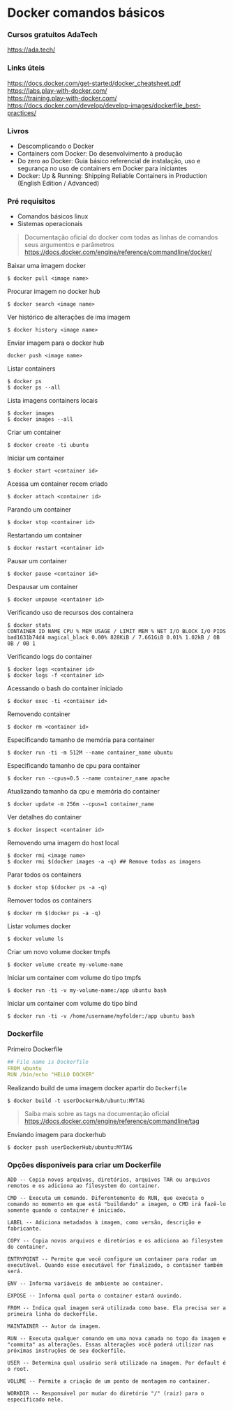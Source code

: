 
# Docker comandos básicos

### Cursos gratuitos AdaTech 
https://ada.tech/

### Links úteis
https://docs.docker.com/get-started/docker_cheatsheet.pdf \
https://labs.play-with-docker.com/ \
https://training.play-with-docker.com/ \
https://docs.docker.com/develop/develop-images/dockerfile_best-practices/


### Livros
- Descomplicando o Docker
- Containers com Docker: Do desenvolvimento à produção
- Do zero ao Docker: Guia básico referencial de instalação, uso e segurança no uso de containers em Docker para iniciantes
- Docker: Up & Running: Shipping Reliable Containers in Production (English Edition / Advanced)


### Pré requisitos
- Comandos básicos linux
- Sistemas operacionais

> Documentação oficial do docker com todas as linhas de comandos seus argumentos e parâmetros
https://docs.docker.com/engine/reference/commandline/docker/

Baixar uma imagem docker
```ssh
$ docker pull <image name>
```
Procurar imagem no docker hub
```ssh
$ docker search <image name>
```
Ver histórico de alterações de ima imagem
```ssh 
$ docker history <image name>
```
Enviar imagem para o docker hub
```ssh
docker push <image name>
```
Listar containers
```ssh
$ docker ps
$ docker ps --all
```
Lista imagens containers locais
```ssh
$ docker images
$ docker images --all
```
Criar um container
```ssh
$ docker create -ti ubuntu
```
Iniciar um container
```ssh
$ docker start <container id>
```
Acessa um container recem criado
```ssh
$ docker attach <container id>
```
Parando um container
```ssh
$ docker stop <container id>
```
Restartando um container
```ssh
$ docker restart <container id>
```
Pausar um container
```ssh
$ docker pause <container id>
```
Despausar um container
```ssh
$ docker unpause <container id>
```
Verificando uso de recursos dos containera
```ssh
$ docker stats
CONTAINER ID NAME CPU % MEM USAGE / LIMIT MEM % NET I/O BLOCK I/O PIDS
bad1631b74d4 magical_black 0.00% 828KiB / 7.661GiB 0.01% 1.02kB / 0B 0B / 0B 1
```
Verificando logs do container
```ssh
$ docker logs <container id>
$ docker logs -f <container id>
```
Acessando o bash do container iniciado
```ssh
$ docker exec -ti <container id>
```
Removendo container
```ssh
$ docker rm <container id>
```
Especificando tamanho de memória para container
```ssh
$ docker run -ti -m 512M --name container_name ubuntu
```
Especificando tamanho de cpu para container
```ssh
$ docker run --cpus=0.5 --name container_name apache
```
Atualizando tamanho da cpu e memória do container
```ssh
$ docker update -m 256m --cpus=1 container_name
```
Ver detalhes do container
```ssh
$ docker inspect <container id>
```
Removendo uma imagem do host local
```ssh
$ docker rmi <image name>
$ docker rmi $(docker images -a -q) ## Remove todas as imagens
```
Parar todos os containers
```ssh
$ docker stop $(docker ps -a -q)
```
Remover todos os containers
```ssh
$ docker rm $(docker ps -a -q)
```
Listar volumes docker
```ssh
$ docker volume ls
```
Criar um novo volume docker tmpfs
```ssh
$ docker volume create my-volume-name
```
Iniciar um container com volume do tipo tmpfs
```ssh
$ docker run -ti -v my-volume-name:/app ubuntu bash
```
Iniciar um container com volume do tipo bind
```ssh
$ docker run -ti -v /home/username/myfolder:/app ubuntu bash
```
### Dockerfile

Primeiro Dockerfile
```yaml
## File name is Dockerfile
FROM ubuntu
RUN /bin/echo "HELLO DOCKER"
```
Realizando build de uma imagem docker apartir do `Dockerfile`
```ssh
$ docker build -t userDockerHub/ubuntu:MYTAG
```
> Saiba mais sobre as tags na documentação oficial https://docs.docker.com/engine/reference/commandline/tag

Enviando imagem para dockerhub
```ssh
$ docker push userDockerHub/ubuntu:MYTAG
```
### Opções disponíveis para criar um Dockerfile
```
ADD -- Copia novos arquivos, diretórios, arquivos TAR ou arquivos remotos e os adiciona ao filesystem do container.

CMD -- Executa um comando. Diferentemente do RUN, que executa o comando no momento em que está "buildando" a imagem, o CMD irá fazê-lo somente quando o container é iniciado.

LABEL -- Adiciona metadados à imagem, como versão, descrição e fabricante.

COPY -- Copia novos arquivos e diretórios e os adiciona ao filesystem do container.

ENTRYPOINT -- Permite que você configure um container para rodar um executável. Quando esse executável for finalizado, o container também será.

ENV -- Informa variáveis de ambiente ao container.

EXPOSE -- Informa qual porta o container estará ouvindo.

FROM -- Indica qual imagem será utilizada como base. Ela precisa ser a primeira linha do dockerfile.

MAINTAINER -- Autor da imagem.

RUN -- Executa qualquer comando em uma nova camada no topo da imagem e "commita" as alterações. Essas alterações você poderá utilizar nas próximas instruções de seu dockerfile.

USER -- Determina qual usuário será utilizado na imagem. Por default é o root.

VOLUME -- Permite a criação de um ponto de montagem no container.

WORKDIR -- Responsável por mudar do diretório "/" (raiz) para o especificado nele.
```
